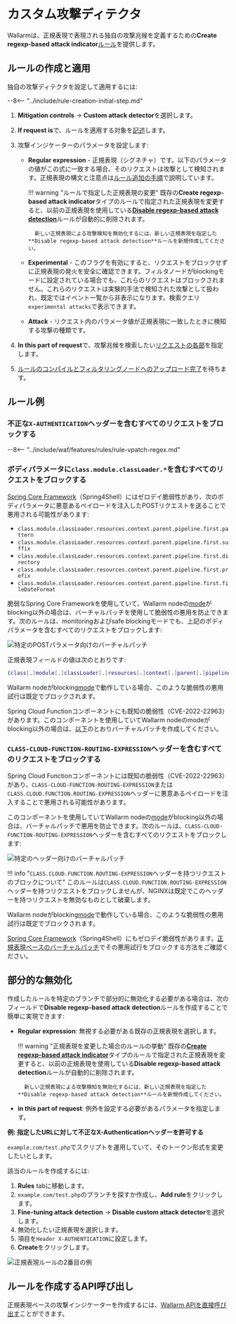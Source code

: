 [link-regex]:               https://github.com/yandex/pire
[img-regex-example1]:       ../../images/user-guides/rules/regex-rule-1.png
[img-regex-example2]:       ../../images/user-guides/rules/regex-rule-2.png
[img-regex-id]:             ../../images/user-guides/rules/regex-id.png
[request-processing]:       ../../user-guides/rules/request-processing.md
[api-discovery-enable-link]:        ../../api-discovery/setup.md#enable

# カスタム攻撃ディテクタ

Wallarmは、正規表現で表現される独自の攻撃兆候を定義するための**Create regexp-based attack indicator**[ルール](../../user-guides/rules/rules.md)を提供します。

## ルールの作成と適用

独自の攻撃ディテクタを設定して適用するには:

--8<-- "../include/rule-creation-initial-step.md"
1. **Mitigation controls** → **Custom attack detector**を選択します。
1. **If request is**で、ルールを適用する対象を[記述](rules.md#configuring)します。
1. 攻撃インジケーターのパラメータを設定します:

    * **Regular expression** - 正規表現（シグネチャ）です。以下のパラメータの値がこの式に一致する場合、そのリクエストは攻撃として検知されます。正規表現の構文と注意点は[ルール追加の手順](rules.md#condition-type-regex)で説明しています。

        !!! warning "ルールで指定した正規表現の変更"
            既存の**Create regexp-based attack indicator**タイプのルールで指定された正規表現を変更すると、以前の正規表現を使用している[**Disable regexp-based attack detection**](#partial-disabling)ルールが自動的に削除されます。

            新しい正規表現による攻撃検知を無効化するには、新しい正規表現を指定した**Disable regexp-based attack detection**ルールを新規作成してください。

    * **Experimental** - このフラグを有効にすると、リクエストをブロックせずに正規表現の発火を安全に確認できます。フィルタノードがblockingモードに設定されている場合でも、これらのリクエストはブロックされません。これらのリクエストは実験的手法で検知された攻撃として扱われ、既定ではイベント一覧から非表示になります。検索クエリ`experimental attacks`で表示できます。

    * **Attack** - リクエスト内のパラメータ値が正規表現に一致したときに検知する攻撃の種類です。

1. **In this part of request**で、攻撃兆候を検索したい[リクエストの各部](request-processing.md)を指定します。
1. [ルールのコンパイルとフィルタリングノードへのアップロード完了](rules.md#ruleset-lifecycle)を待ちます。

## ルール例

### 不正な`X-AUTHENTICATION`ヘッダーを含むすべてのリクエストをブロックする

--8<-- "../include/waf/features/rules/rule-vpatch-regex.md"

### ボディパラメータに`class.module.classLoader.*`を含むすべてのリクエストをブロックする

[Spring Core Framework](https://docs.spring.io/spring-framework/docs/3.2.x/spring-framework-reference/html/overview.html)（Spring4Shell）にはゼロデイ脆弱性があり、次のボディパラメータに悪意あるペイロードを注入したPOSTリクエストを送ることで悪用される可能性があります:

* `class.module.classLoader.resources.context.parent.pipeline.first.pattern`
* `class.module.classLoader.resources.context.parent.pipeline.first.suffix`
* `class.module.classLoader.resources.context.parent.pipeline.first.directory`
* `class.module.classLoader.resources.context.parent.pipeline.first.prefix`
* `class.module.classLoader.resources.context.parent.pipeline.first.fileDateFormat`

脆弱なSpring Core Frameworkを使用していて、Wallarm nodeの[mode](../../admin-en/configure-wallarm-mode.md#available-filtration-modes)がblocking以外の場合は、バーチャルパッチを使用して脆弱性の悪用を防止できます。次のルールは、monitoringおよびsafe blockingモードでも、上記のボディパラメータを含むすべてのリクエストをブロックします:

![特定のPOSTパラメータ向けのバーチャルパッチ](../../images/user-guides/rules/regexp-rule-post-params-spring.png)

正規表現フィールドの値は次のとおりです:

```bash
(class[.]module[.]classLoader[.]resources[.]context[.]parent[.]pipeline[.]first[.])(pattern|suffix|directory|prefix|fileDateFormat)
```

Wallarm nodeがblocking[mode](../../admin-en/configure-wallarm-mode.md#available-filtration-modes)で動作している場合、このような脆弱性の悪用試行は既定でブロックされます。

Spring Cloud Functionコンポーネントにも既知の脆弱性（CVE-2022-22963）があります。このコンポーネントを使用していてWallarm nodeのmodeがblocking以外の場合は、[以下](#block-all-requests-with-class-cloud-function-routing-expression-header)のとおりバーチャルパッチを作成してください。

### `CLASS-CLOUD-FUNCTION-ROUTING-EXPRESSION`ヘッダーを含むすべてのリクエストをブロックする

Spring Cloud Functionコンポーネントには既知の脆弱性（CVE-2022-22963）があり、`CLASS-CLOUD-FUNCTION-ROUTING-EXPRESSION`または`CLASS.CLOUD.FUNCTION.ROUTING-EXPRESSION`ヘッダーに悪意あるペイロードを注入することで悪用される可能性があります。

このコンポーネントを使用していてWallarm nodeの[mode](../../admin-en/configure-wallarm-mode.md#available-filtration-modes)がblocking以外の場合は、バーチャルパッチで悪用を防止できます。次のルールは、`CLASS-CLOUD-FUNCTION-ROUTING-EXPRESSION`ヘッダーを含むすべてのリクエストをブロックします:

![特定のヘッダー向けのバーチャルパッチ](../../images/user-guides/rules/regexp-rule-header-spring.png)

!!! info "`CLASS.CLOUD.FUNCTION.ROUTING-EXPRESSION`ヘッダーを持つリクエストのブロックについて"
    このルールは`CLASS.CLOUD.FUNCTION.ROUTING-EXPRESSION`ヘッダーを持つリクエストをブロックしませんが、NGINXは既定でこのヘッダーを持つリクエストを無効なものとして破棄します。

Wallarm nodeがblocking[mode](../../admin-en/configure-wallarm-mode.md#available-filtration-modes)で動作している場合、このような脆弱性の悪用試行は既定でブロックされます。

[Spring Core Framework](https://docs.spring.io/spring-framework/docs/3.2.x/spring-framework-reference/html/overview.html)（Spring4Shell）にもゼロデイ脆弱性があります。[正規表現ベースのバーチャルパッチ](#block-all-requests-with-classmoduleclassloader-body-parameters)でその悪用試行をブロックする方法をご確認ください。

## 部分的な無効化

作成したルールを特定のブランチで部分的に無効化する必要がある場合は、次のフィールドで**Disable regexp-based attack detection**ルールを作成することで簡単に実現できます:

- **Regular expression**: 無視する必要がある既存の正規表現を選択します。

    !!! warning "正規表現を変更した場合のルールの挙動"
        既存の[**Create regexp-based attack indicator**](#creating-and-applying-rule)タイプのルールで指定された正規表現を変更すると、以前の正規表現を使用している**Disable regexp-based attack detection**ルールが自動的に削除されます。

        新しい正規表現による攻撃検知を無効化するには、新しい正規表現を指定した**Disable regexp-based attack detection**ルールを新規作成してください。

- **in this part of request**: 例外を設定する必要があるパラメータを指定します。

**例: 指定したURLに対して不正なX-Authenticationヘッダーを許可する**

`example.com/test.php`でスクリプトを運用していて、そのトークン形式を変更したいとします。

該当のルールを作成するには:

1. **Rules** tabに移動します。
1. `example.com/test.php`のブランチを探すか作成し、**Add rule**をクリックします。
1. **Fine-tuning attack detection** → **Disable custom attack detector**を選択します。
1. 無効化したい正規表現を選択します。
1. 項目を`Header X-AUTHENTICATION`に設定します。
1. **Create**をクリックします。

![正規表現ルールの2番目の例][img-regex-example2]

## ルールを作成するAPI呼び出し

正規表現ベースの攻撃インジケーターを作成するには、[Wallarm APIを直接呼び出す](../../api/request-examples.md#create-a-rule-to-consider-the-requests-with-specific-value-of-the-x-forwarded-for-header-as-attacks)ことができます。